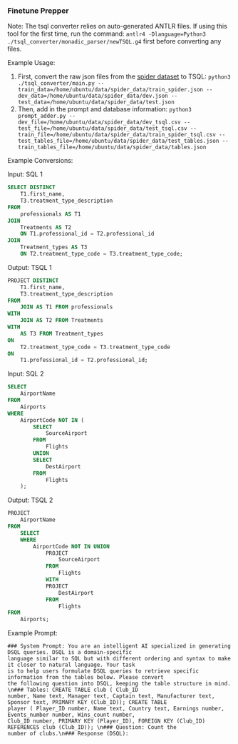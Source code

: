 ### Finetune Prepper
Note: The tsql converter relies on auto-generated ANTLR files. If using this tool for the first time, run the command: `antlr4 -Dlanguage=Python3 ./tsql_converter/monadic_parser/newTSQL.g4` first before converting any files.

Example Usage: 
1. First, convert the raw json files from the [spider dataset](https://drive.google.com/file/d/1403EGqzIDoHMdQF4c9Bkyl7dZLZ5Wt6J/view) to TSQL: `python3 ./tsql_converter/main.py --train_data=/home/ubuntu/data/spider_data/train_spider.json --dev_data=/home/ubuntu/data/spider_data/dev.json --test_data=/home/ubuntu/data/spider_data/test.json`
2. Then, add in the prompt and database information: `python3 prompt_adder.py --dev_file=/home/ubuntu/data/spider_data/dev_tsql.csv --test_file=/home/ubuntu/data/spider_data/test_tsql.csv --train_file=/home/ubuntu/data/spider_data/train_spider_tsql.csv --test_tables_file=/home/ubuntu/data/spider_data/test_tables.json --train_tables_file=/home/ubuntu/data/spider_data/tables.json`

Example Conversions:

Input: SQL  1
```sql
SELECT DISTINCT 
    T1.first_name, 
    T3.treatment_type_description
FROM 
    professionals AS T1
JOIN 
    Treatments AS T2 
    ON T1.professional_id = T2.professional_id
JOIN 
    Treatment_types AS T3 
    ON T2.treatment_type_code = T3.treatment_type_code;
```
Output: TSQL 1
```sql
PROJECT DISTINCT 
    T1.first_name, 
    T3.treatment_type_description
FROM 
    JOIN AS T1 FROM professionals
WITH 
    JOIN AS T2 FROM Treatments
WITH 
    AS T3 FROM Treatment_types
ON 
    T2.treatment_type_code = T3.treatment_type_code
ON 
    T1.professional_id = T2.professional_id;
```

Input: SQL 2
```sql
SELECT 
    AirportName 
FROM 
    Airports 
WHERE 
    AirportCode NOT IN (
        SELECT 
            SourceAirport 
        FROM 
            Flights 
        UNION 
        SELECT 
            DestAirport 
        FROM 
            Flights
    );
```
Output: TSQL 2
```sql
PROJECT 
    AirportName 
FROM 
    SELECT 
    WHERE 
        AirportCode NOT IN UNION
            PROJECT 
                SourceAirport 
            FROM 
                Flights 
            WITH 
            PROJECT 
                DestAirport 
            FROM 
                Flights
FROM 
    Airports;
```
Example Prompt: 
```
### System Prompt: You are an intelligent AI specialized in generating DSQL queries. DSQL is a domain-specific
language similar to SQL but with different ordering and syntax to make it closer to natural language. Your task
is to help users formulate DSQL queries to retrieve specific information from the tables below. Please convert
the following question into DSQL, keeping the table structure in mind. \n### Tables: CREATE TABLE club ( Club_ID
number, Name text, Manager text, Captain text, Manufacturer text, Sponsor text, PRIMARY KEY (Club_ID)); CREATE TABLE
player ( Player_ID number, Name text, Country text, Earnings number, Events_number number, Wins_count number,
Club_ID number, PRIMARY KEY (Player_ID), FOREIGN KEY (Club_ID) REFERENCES club (Club_ID)); \n### Question: Count the
number of clubs.\n### Response (DSQL):
```
